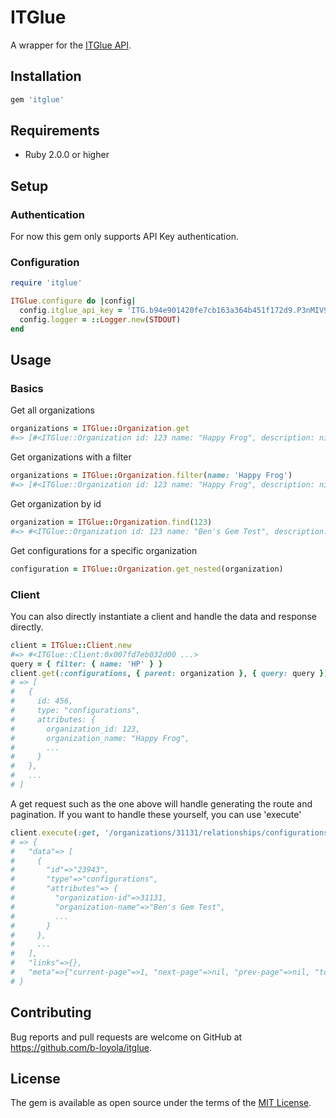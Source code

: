 # ITGlue

A wrapper for the [ITGlue API](https://api.itglue.com/developer/).

## Installation

```ruby
gem 'itglue'
```

## Requirements

* Ruby 2.0.0 or higher

## Setup

### Authentication

For now this gem only supports API Key authentication.

### Configuration

```ruby
require 'itglue'

ITGlue.configure do |config|
  config.itglue_api_key = 'ITG.b94e901420fe7cb163a364b451f172d9.P3nMIV9EDp1Xb7h4-sO7WDU0S2R5DgC-fu2DsTxBkW7eZHRp0y4ODRQ51se1c24m' config.itglue_api_base_uri = 'https://api.itglue.com'
  config.logger = ::Logger.new(STDOUT)
end
```

## Usage

### Basics

Get all organizations
```ruby
organizations = ITGlue::Organization.get
#=> [#<ITGlue::Organization id: 123 name: "Happy Frog", description: nil, ...>, <ITGlue::Organization id: 124 name: "Vancity Superstars", description: nil, ...>, ...]
```
Get organizations with a filter
```ruby
organizations = ITGlue::Organization.filter(name: 'Happy Frog')
#=> [#<ITGlue::Organization id: 123 name: "Happy Frog", description: nil, ...>]
```
Get organization by id
```ruby
organization = ITGlue::Organization.find(123)
#=> #<ITGlue::Organization id: 123 name: "Ben's Gem Test", description: nil, ...>]
```
Get configurations for a specific organization
```ruby
configuration = ITGlue::Organization.get_nested(organization)
```

### Client

You can also directly instantiate a client and handle the data and response directly.
```ruby
client = ITGlue::Client.new
#=> #<ITGlue::Client:0x007fd7eb032d00 ...>
query = { filter: { name: 'HP' } }
client.get(:configurations, { parent: organization }, { query: query })
# => [
#   {
#     id: 456,
#     type: "configurations",
#     attributes: {
#       organization_id: 123,
#       organization_name: "Happy Frog",
#       ...
#     }
#   },
#   ...
# ]
```
A get request such as the one above will handle generating the route and pagination. If you want to handle these yourself, you can use 'execute'
```ruby
client.execute(:get, '/organizations/31131/relationships/configurations', nil, {query: {filter: {name: 'HP'}}})
# => {
#   "data"=> [
#     {
#       "id"=>"23943",
#       "type"=>"configurations",
#       "attributes"=> {
#         "organization-id"=>31131,
#         "organization-name"=>"Ben's Gem Test",
#         ...
#       }
#     },
#     ...
#   ],
#   "links"=>{},
#   "meta"=>{"current-page"=>1, "next-page"=>nil, "prev-page"=>nil, "total-pages"=>1, "total-count"=>1, "filters"=>{}}
# }
```

## Contributing

Bug reports and pull requests are welcome on GitHub at https://github.com/b-loyola/itglue.

## License

The gem is available as open source under the terms of the [MIT License](https://opensource.org/licenses/MIT).
